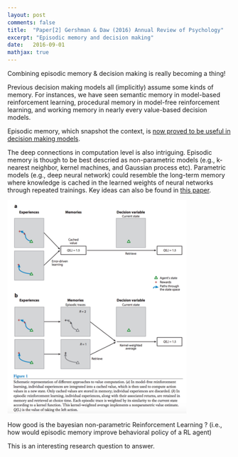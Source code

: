 ```yaml
---
layout: post
comments: false
title:  "Paper[2] Gershman & Daw (2016) Annual Review of Psychology"
excerpt: "Episodic memory and decision making"
date:   2016-09-01
mathjax: true
---
```


Combining episodic memory & decision making is really becoming a thing!

Previous decision making models all (implicitly) assume some kinds of memory. 
For instances, we have seen semantic memory in model-based reinforcement learning, procedural memory in model-free reinforcement learning, and working memory in nearly every value-based decision models.

Episodic memory, which snapshot the context, is [now proved to be useful in decision making models](http://www.ncbi.nlm.nih.gov/pubmed/26999046).

The deep connections in computation level is also intriguing. 
Episodic memory is though to be best descried as non-parametric models (e.g., k-nearest neighbor, kernel machines, and Gaussian process etc).
Parametric models (e.g., deep neural network) could resemble the long-term memory where knowledge is cached in the learned weights of neural networks through repeated trainings.
Key ideas can also be found in [this paper](http://gershmanlab.webfactional.com/pubs/GershmanDaw17.pdf).

<img src="/images/paper2_1" style="width: 80%; height: 80%; margin-left: auto; margin-right: auto;">


How good is the bayesian non-parametric Reinforcement Learning ? (i.e., how would episodic memory improve behavioral policy of a RL agent) 


This is an interesting research question to answer.


